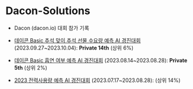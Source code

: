 # Dacon-Solutions

- Dacon (dacon.io) 대회 참가 기록

- [데이콘 Basic 추석 맞이 추석 선물 수요량 예측 AI 경진대회](https://dacon.io/competitions/official/236166/overview/description) (2023.09.27~2023.10.04): **Private 14th** (상위 6%)
- [데이콘 Basic 흡연 여부 예측 AI 경진대회](https://dacon.io/competitions/official/236147/overview/description) (2023.08.14~2023.08.28):
  **Private 5th** (상위 2%)
- [2023 전력사용량 예측 AI 경진대회](https://dacon.io/competitions/official/236125/overview/description) (2023.07.17~2023.08.28): (상위 14%)
